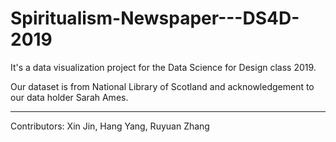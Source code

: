 # Spiritualism-Newspaper---DS4D-2019

It's a data visualization project for the Data Science for Design class 2019.

Our dataset is from National Library of Scotland and acknowledgement to our data holder Sarah Ames.

----
Contributors: Xin Jin, Hang Yang, Ruyuan Zhang
